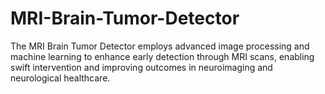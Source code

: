 # MRI-Brain-Tumor-Detector
The MRI Brain Tumor Detector employs advanced image processing and machine learning to enhance early detection through MRI scans, enabling swift intervention and improving outcomes in neuroimaging and neurological healthcare.
